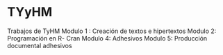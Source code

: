 # TYyHM
Trabajos de TyHM
Modulo 1 : Creación de textos e hipertextos
Modulo 2: Programación en R- Cran
Modulo 4: Adhesivos
Modulo 5: Producción documental adhesivos
